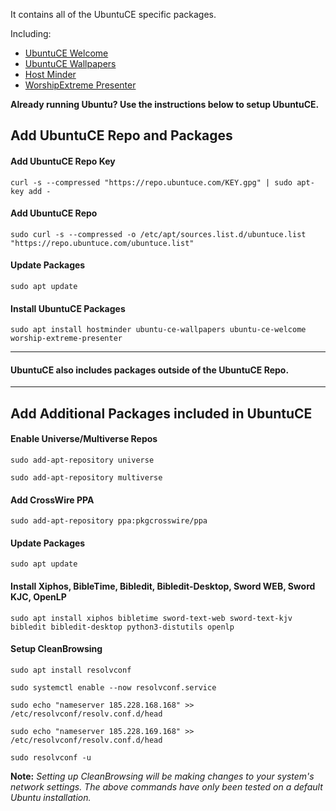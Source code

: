 It contains all of the UbuntuCE specific packages.

Including:
- [UbuntuCE Welcome](https://github.com/mhancoc7/ubuntu-ce-welcome#readme)
- [UbuntuCE Wallpapers](https://github.com/mhancoc7/ubuntu-ce-wallpapers#readme)
- [Host Minder](https://github.com/mhancoc7/hostminder#readme)
- [WorshipExtreme Presenter](https://github.com/mhancoc7/worship-extreme-presenter#readme)

**Already running Ubuntu? Use the instructions below to setup UbuntuCE.**

## Add UbuntuCE Repo and Packages

#### Add UbuntuCE Repo Key
`curl -s --compressed "https://repo.ubuntuce.com/KEY.gpg" | sudo apt-key add -`

#### Add UbuntuCE Repo
`sudo curl -s --compressed -o /etc/apt/sources.list.d/ubuntuce.list "https://repo.ubuntuce.com/ubuntuce.list"`

#### Update Packages
`sudo apt update`

#### Install UbuntuCE Packages
`sudo apt install hostminder ubuntu-ce-wallpapers ubuntu-ce-welcome worship-extreme-presenter`

---
#### UbuntuCE also includes packages outside of the UbuntuCE Repo.
---

## Add Additional Packages included in UbuntuCE

#### Enable Universe/Multiverse Repos
`sudo add-apt-repository universe`

`sudo add-apt-repository multiverse`

#### Add CrossWire PPA
`sudo add-apt-repository ppa:pkgcrosswire/ppa`

#### Update Packages
`sudo apt update`

#### Install Xiphos, BibleTime, Bibledit, Bibledit-Desktop, Sword WEB, Sword KJC, OpenLP
`sudo apt install xiphos bibletime sword-text-web sword-text-kjv bibledit bibledit-desktop python3-distutils openlp`

#### Setup CleanBrowsing
`sudo apt install resolvconf`

`sudo systemctl enable --now resolvconf.service`

`sudo echo "nameserver 185.228.168.168" >> /etc/resolvconf/resolv.conf.d/head`

`sudo echo "nameserver 185.228.169.168" >> /etc/resolvconf/resolv.conf.d/head`

`sudo resolvconf -u`

**Note:** *Setting up CleanBrowsing will be making changes to your system's network settings. The above commands have only been tested on a default Ubuntu installation.* 

